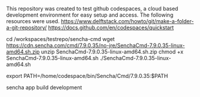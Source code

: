 This repository was created to test github codespaces, a cloud based development environment for easy setup and access. The following resources were used. 
https://www.delftstack.com/howto/git/make-a-folder-a-git-repository/
https://docs.github.com/en/codespaces/quickstart

cd /workspaces/testrepo/sencha-cmd
wget https://cdn.sencha.com/cmd/7.9.0.35/no-jre/SenchaCmd-7.9.0.35-linux-amd64.sh.zip
unzip SenchaCmd-7.9.0.35-linux-amd64.sh.zip
chmod +x SenchaCmd-7.9.0.35-linux-amd64.sh
./SenchaCmd-7.9.0.35-linux-amd64.sh

export PATH=/home/codespace/bin/Sencha/Cmd/7.9.0.35:$PATH

sencha app build development
